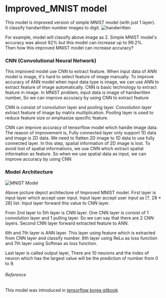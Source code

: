Improved_MNIST model
====================

This model is improved version of simple MNIST model (with just 1 layer).  
It classify handwritten number images to digit. ![handwritten](https://i.imgur.com/s5DJSoM.jpg)

For example, model will classify above image as 2. Simple MNIST model's accuracy was about 92% but this model can increase up to 99.2%.  
Then how this improved MNIST model can increase accuracy?

### CNN (Convolutional Neural Network)

This improved model use CNN to extract feature. When input data of ANN model is image, it's hard to select feature of image manually. To improve accuracy of ANN model when input data type is image, we can use ANN to extract feature of image automatically. CNN is basic technology to extract feature in image. In MNIST problem, input data is image of handwritten number, So we can improve accuracy by using CNN to extract feature

CNN is consist of convolution layer and pooling layer. Convolution layer extract feature of image by matrix multiplication. Pooling layer is used to reduce feature size or emphasize specific feature.

CNN can improve accuracy of tensorflow model which handle image data. The reason of improvement is, Fully connected layer only support 1D data and image is 2D data. We need to flatten 2D image to 1D data to use fully connected layer. In this step, spatial information of 2D image is lost. To avoid lost of spatial informations, we use CNN which extract spatial information as feature. So when we use spatial data as input, we can improve accuracy by using CNN

### Model Architecture

![MNIST Model](https://i.imgur.com/3Fm4XwO.jpg)

Above picture depict architecture of Improved MNIST model. First layer is input layer which accept user input. Input layer accept user input as [?, 28 * 28] list. Input layer forward this value to CNN layer.

From 2nd layer to 5th layer is CNN layer. One CNN layer is consist of 1 convolution layer and 1 pulling layer. So we can say that there are 2 CNN layers. Second CNN layer forward extracted feature to ANN.

6th and 7th layer is ANN layer. This layer using feature which is extracted from CNN layer and classify number. 6th layer using ReLu as loss function and 7th layer using Softmax as loss function.

Last layer is called output layer, There are 10 neurons and the index of neuron which has the largest value will be the prediction of number from 0 to 9.

###### Reference

This model was introduced in [tensorflow korea gitbook](https://tensorflowkorea.gitbooks.io/tensorflow-kr/content/g3doc/tutorials/mnist/pros/)
